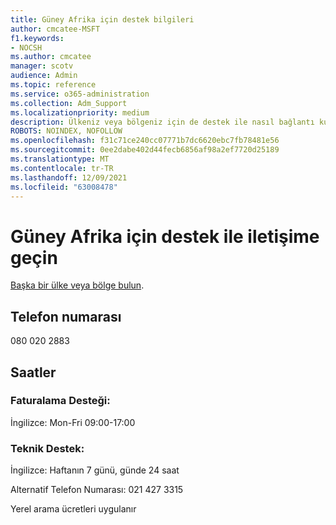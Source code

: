 ```yaml
---
title: Güney Afrika için destek bilgileri
author: cmcatee-MSFT
f1.keywords:
- NOCSH
ms.author: cmcatee
manager: scotv
audience: Admin
ms.topic: reference
ms.service: o365-administration
ms.collection: Adm_Support
ms.localizationpriority: medium
description: Ülkeniz veya bölgeniz için de destek ile nasıl bağlantı kuracaklarını öğrenin.
ROBOTS: NOINDEX, NOFOLLOW
ms.openlocfilehash: f31c71ce240cc07771b7dc6620ebc7fb78481e56
ms.sourcegitcommit: 0ee2dabe402d44fecb6856af98a2ef7720d25189
ms.translationtype: MT
ms.contentlocale: tr-TR
ms.lasthandoff: 12/09/2021
ms.locfileid: "63008478"
---
```

# <a name="contact-support-for-south-africa"></a>Güney Afrika için destek ile iletişime geçin

[Başka bir ülke veya bölge bulun](../get-help-support.md).

## <a name="phone-number"></a>Telefon numarası
080 020 2883

## <a name="hours"></a>Saatler
### <a name="billing-support"></a>Faturalama Desteği:

İngilizce: Mon-Fri 09:00-17:00

### <a name="technical-support"></a>Teknik Destek:

İngilizce: Haftanın 7 günü, günde 24 saat

Alternatif Telefon Numarası: 021 427 3315

Yerel arama ücretleri uygulanır
